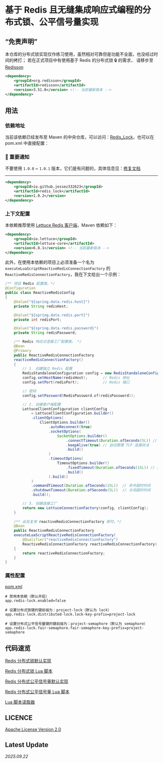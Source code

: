 # 基于 Redis 且无缝集成响应式编程的分布式锁、公平信号量实现

## “免责声明”

本仓库的分布式锁实现仅作练习使用，虽然相对可靠但是功能不全面，也没经过时间的拷打；
若在正式项目中有使用基于 Redis 的分布式锁 🔒 的需求， 请移步至 [Redisson](https://github.com/redisson/redisson)

```XML
<dependency>
    <groupId>org.redisson</groupId>
    <artifactId>redisson</artifactId>
    <version>3.51.0</version> <!-- 当前最新版本 -->
</dependency>
```

## 用法

### 依赖地址

当前该依赖已经发布至 Maven 的中央仓库，可以访问：[Redis_Lock](https://central.sonatype.com/artifact/io.github.jessez332623/redis_lock)，也可以在 pom.xml 中直接配置：

### 📢 重要通知

不要使用 `1.0.0` ~ `1.0.1` 版本，它们是有问题的，具体信息见：[修复文档](https://github.com/JesseZ332623/Redis-Distributed-Lock/blob/main/documents/%E7%89%88%E6%9C%AC%201.0.2%20%E4%BF%AE%E5%A4%8D.md)

---

```XML
<dependency>
    <groupId>io.github.jessez332623</groupId>
    <artifactId>redis_lock</artifactId>
    <version>1.0.2</version>
</dependency>
```

### 上下文配置

本依赖推荐使用 [Lettuce Redis 客户端](https://github.com/redis/lettuce)，Maven 依赖如下：

```XML
<dependency>
    <groupId>io.lettuce</groupId>
    <artifactId>lettuce-core</artifactId>
    <version>6.8.1</version> <!-- 当前最新版本 -->
</dependency>
```

此外，在使用本依赖的项目上必须准备一个名为 `executeLuaScriptReactiveRedisConnectionFactory`
的 `ReactiveRedisConnectionFactory`，我在下文给出一个示例：

```java
/** 项目 Redis 配置类。*/
@Configuration
public class ReactiveRedisConfig
{
    @Value("${spring.data.redis.host}")
    private String redisHost;

    @Value("${spring.data.redis.port}")
    private int redisPort;

    @Value("${spring.data.redis.password}")
    private String redisPassword;

    /** Redis 响应式连接工厂配置类。 */
    @Bean
    @Primary
    public ReactiveRedisConnectionFactory
    reactiveRedisConnectionFactory()
    {
        // 1. 创建独立 Redis 配置
        RedisStandaloneConfiguration config = new RedisStandaloneConfiguration();
        config.setHostName(redisHost);       // Redis 地址
        config.setPort(redisPort);           // Redis 端口

        // 密码
        config.setPassword(RedisPassword.of(redisPassword));

        // 2. 创建客户端配置
        LettuceClientConfiguration clientConfig
            = LettuceClientConfiguration.builder()
            .clientOptions(
                ClientOptions.builder()
                    .autoReconnect(true)
                    .socketOptions(
                        SocketOptions.builder()
                            .connectTimeout(Duration.ofSeconds(5L)) // 连接超时
                            .keepAlive(true) // 自动管理 TCP 连接存活
                            .build()
                    )
                    .timeoutOptions(
                        TimeoutOptions.builder()
                            .fixedTimeout(Duration.ofSeconds(15L)) // 操作超时
                            .build()
                    ).build()
            )
            .commandTimeout(Duration.ofSeconds(15L))  // 命令超时时间
            .shutdownTimeout(Duration.ofSeconds(5L))  // 关闭超时时间
            .build();

        // 3. 创建连接工厂
        return new LettuceConnectionFactory(config, clientConfig);
    }
    
    /** 此处复用 reactiveRedisConnectionFactory 即可。*/
    @Bean
    public ReactiveRedisConnectionFactory
    executeLuaScriptReactiveRedisConnectionFactory(
        @Qualifier("reactiveRedisConnectionFactory")
        ReactiveRedisConnectionFactory reactiveRedisConnectionFactory)
    {
        return reactiveRedisConnectionFactory;
    }
}
```

### 属性配置
[pom.xml](pom.xml)
```properties
# 禁用本依赖（默认开启）
app.redis-lock.enabled=false

# 设置分布式锁键的键前缀为：project-lock（默认为 lock）
app.redis-lock.distributed-lock.lock-key-prefix=project-lock

# 设置分布式公平信号量键的键前缀为：project-semaphore（默认为 semaphore）
app.redis-lock.fair-semaphore.fair-semaphore-key-prefix=project-semaphore
```

## 代码速览

[Redis 分布式锁默认实现](https://github.com/JesseZ332623/Redis-Distributed-Lock/blob/main/src/main/java/io/github/jessez332623/redis_lock/distributed_lock/impl/DefaultRedisDistributedLockImpl.java)

[Redis 分布式锁 Lua 脚本](https://github.com/JesseZ332623/Redis-Distributed-Lock/blob/main/src/main/resources/lua-script/distributed-lock)

[Redis 分布式公平信号量默认实现](https://github.com/JesseZ332623/Redis-Distributed-Lock/blob/main/src/main/java/io/github/jessez332623/redis_lock/fair_semaphore/impl/DefaultRedisFairSemaphoreImpl.java)

[Redis 分布式公平信号量 Lua 脚本](https://github.com/JesseZ332623/Redis-Distributed-Lock/tree/main/src/main/resources/lua-script/fair-semaphore)

[Lua 脚本读取器](https://github.com/JesseZ332623/Redis-Distributed-Lock/blob/main/src/main/java/io/github/jessez332623/redis_lock/utils/LuaScriptReader.java)
## LICENCE

[Apache License Version 2.0](https://github.com/JesseZ332623/Redis-Distributed-Lock/blob/main/LICENSE)

## Latest Update

*2025.09.22*